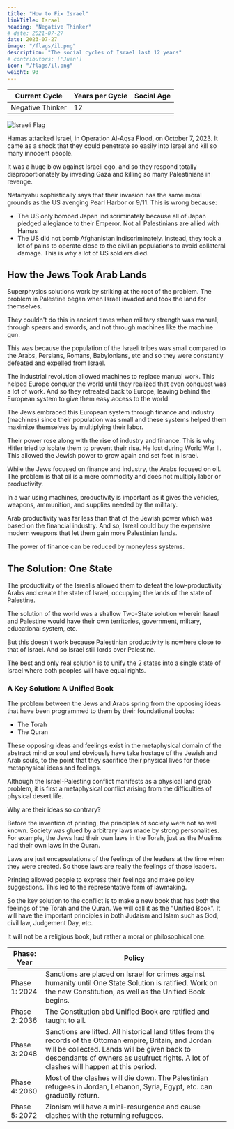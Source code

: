 ```yaml
---
title: "How to Fix Israel"
linkTitle: Israel
heading: "Negative Thinker"
# date: 2021-07-27
date: 2023-07-27
image: "/flags/il.png"
description: "The social cycles of Israel last 12 years"
# contributors: ['Juan']
icon: "/flags/il.png"
weight: 93
---
```



Current Cycle | Years per Cycle | Social Age
--- | --- | ---
Negative Thinker  | 12 | 


![Israeli Flag](/flags/il.png)

Hamas attacked Israel, in Operation Al-Aqsa Flood, on October 7, 2023. It came as a shock that they could penetrate so easily into Israel and kill so many innocent people. 

It was a huge blow against Israeli ego, and so they respond totally disproportionately by invading Gaza and killing so many Palestinians in revenge. 

Netanyahu sophistically says that their invasion has the same moral grounds as the US avenging Pearl Harbor or 9/11. This is wrong because:

- The US only bombed Japan indiscriminately because all of Japan pledged allegiance to their Emperor. Not all Palestinians are allied with Hamas
- The US did not bomb Afghanistan indiscriminately. Instead, they took a lot of pains to operate close to the civilian populations to avoid collateral damage. This is why a lot of US soldiers died. 


## How the Jews Took Arab Lands

Superphysics solutions work by striking at the root of the problem. The problem in Palestine began when Israel invaded and took the land for themselves. 

They couldn't do this in ancient times when military strength was manual, through spears and swords, and not through machines like the machine gun. 

This was because the population of the Israeli tribes was small compared to the Arabs, Persians, Romans, Babylonians, etc and so they were constantly defeated and expelled from Israel.

The industrial revolution allowed machines to replace manual work. This helped Europe conquer the world until they realized that even conquest was a lot of work. And so they retreated back to Europe, leaving behind the European system to give them easy access to the world. 

The Jews embraced this European system through finance and industry (machines) since their population was small and these systems helped them maximize themselves by multiplying their labor.

Their power rose along with the rise of industry and finance. This is why Hitler tried to isolate them to prevent their rise. He lost during World War II. This allowed the Jewish power to grow again and set foot in Israel. 

While the Jews focused on finance and industry, the Arabs focused on oil. The problem is that oil is a mere commodity and does not multiply labor or productivity.

In a war using machines, productivity is important as it gives the vehicles, weapons, ammunition, and supplies needed by the military.

Arab productivity was far less than that of the Jewish power which was based on the financial industry. And so, Isreal could buy the expensive modern weapons that let them gain more Palestinian lands. 

The power of finance can be reduced by moneyless systems. 


## The Solution: One State

The productivity of the Isrealis allowed them to defeat the low-productivity Arabs and create the state of Israel, occupying the lands of the state of Palestine. 

The solution of the world was a shallow Two-State solution wherein Israel and Palestine would have their own territories, government, miltary, educational system, etc. 

But this doesn't work because Palestinian productivity is nowhere close to that of Israel. And so Israel still lords over Palestine. 

The best and only real solution is to unify the 2 states into a single state of Israel where both peoples will have equal rights. 

### A Key Solution: A Unified Book

The problem between the Jews and Arabs spring from the opposing ideas that have been programmed to them by their foundational books:
- The Torah
- The Quran

These opposing ideas and feelings exist in the metaphysical domain of the abstract mind or soul and obviously have take hostage of the Jewish and Arab souls, to the point that they sacrifice their physical lives for those metaphysical ideas and feelings.

Although the Israel-Palesting conflict manifests as a physical land grab problem, it is first a metaphysical conflict arising from the difficulties of physical desert life. 

Why are their ideas so contrary?

Before the invention of printing, the principles of society were not so well known. Society was glued by arbitrary laws made by strong personalities. For example, the Jews had their own laws in the Torah, just as the Muslims had their own laws in the Quran. 

Laws are just encapsulations of the feelings of the leaders at the time when they were created. So those laws are really the feelings of those leaders. 

Printing allowed people to express their feelings and make policy suggestions. This led to the representative form of lawmaking. 

So the key solution to the conflict is to make a new book that has both the feelings of the Torah and the Quran. We will call it as the "Unified Book". It will have the important principles in both Judaism and Islam such as God, civil law, Judgement Day, etc.  

It will not be a religious book, but rather a moral or philosophical one. 


Phase: Year | Policy 
--- | ---
Phase 1: 2024 | Sanctions are placed on Israel for crimes against humanity until One State Solution is ratified. Work on the new Constitution, as well as the Unified Book begins.
Phase 2: 2036 | The Constitution abd Unified Book are ratified and taught to all. 
Phase 3: 2048 | Sanctions are lifted. All historical land titles from the records of the Ottoman empire, Britain, and Jordan will be collected. Lands will be given back to descendants of owners as usufruct rights. A lot of clashes will happen at this period.   
Phase 4: 2060 | Most of the clashes will die down. The Palestinian refugees in Jordan, Lebanon, Syria, Egypt, etc. can gradually return.
Phase 5: 2072 | Zionism will have a mini-resurgence and cause clashes with the returning refugees. 


<!-- The quick ceasefire in 2021 shows Israel transitioning from the Warrior to the Philosopher cycle  -->
